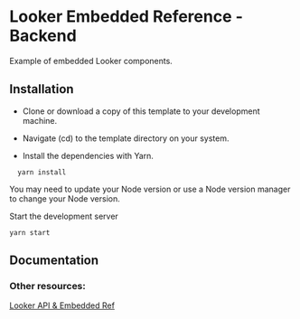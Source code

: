 # Looker Embedded Reference - Backend

Example of embedded Looker components. 



## Installation


* Clone or download a copy of this template to your development machine.

* Navigate (cd) to the template directory on your system.

* Install the dependencies with Yarn.

```
  yarn install
```
You may need to update your Node version or use a Node version manager to change your Node version.

Start the development server

```
yarn start
```







## Documentation





### Other resources: 

[Looker API & Embedded Ref ](https://docs.looker.com/reference/api-embedding-intro)

